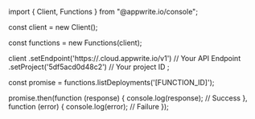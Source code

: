import { Client, Functions } from "@appwrite.io/console";

const client = new Client();

const functions = new Functions(client);

client
    .setEndpoint('https://<REGION>.cloud.appwrite.io/v1') // Your API Endpoint
    .setProject('5df5acd0d48c2') // Your project ID
;

const promise = functions.listDeployments('[FUNCTION_ID]');

promise.then(function (response) {
    console.log(response); // Success
}, function (error) {
    console.log(error); // Failure
});